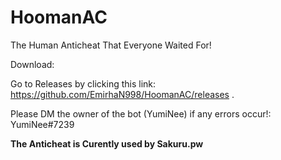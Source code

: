 # HoomanAC
The Human Anticheat That Everyone Waited For!



Download:

Go to Releases by clicking this link: https://github.com/EmirhaN998/HoomanAC/releases .

Please DM the owner of the bot (YumiNee) if any errors occur!: YumiNee#7239

**The Anticheat is Curently used by Sakuru.pw**
